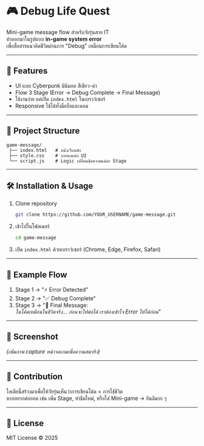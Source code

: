 # 🎮 Debug Life Quest

Mini-game message flow สำหรับวัยรุ่นสาย IT  
ทำออกมาในรูปแบบ **in-game system error**  
เพื่อสื่อสารแนวคิดชีวิตผ่านการ "Debug" เหมือนการเขียนโค้ด

---

## 🚀 Features
- UI แบบ Cyberpunk มินิมอล สีเขียว-ดำ
- Flow 3 Stage (Error → Debug Complete → Final Message)
- ใช้งานง่าย แค่เปิด `index.html` ในเบราว์เซอร์
- Responsive ใช้ได้ทั้งมือถือและคอม

---

## 📂 Project Structure
```
game-message/
 ├── index.html   # หน้าเว็บหลัก
 ├── style.css    # การตกแต่ง UI
 └── script.js    # Logic เปลี่ยนข้อความแต่ละ Stage
```

---

## 🛠️ Installation & Usage
1. Clone repository
   ```bash
   git clone https://github.com/YOUR_USERNAME/game-message.git
   ```
2. เข้าไปในโฟลเดอร์
   ```bash
   cd game-message
   ```
3. เปิด `index.html` ด้วยเบราว์เซอร์ (Chrome, Edge, Firefox, Safari)

---

## 🎯 Example Flow
1. Stage 1 → "⚡ Error Detected"
2. Stage 2 → "✅ Debug Complete"
3. Stage 3 → "🎯 Final Message:  
   *ในโค้ดเหมือนในชีวิตจริง… ก่อนจะไปต่อได้ เราต้องเข้าใจ Error ให้ได้ก่อน*"

---

## 📸 Screenshot
*(เพิ่มภาพ capture หน้าจอเกมเพื่อความสมจริง)*

---

## 🤝 Contribution
ไอเดียนี้สร้างมาเพื่อให้วัยรุ่นเห็นว่าการเขียนโค้ด = การใช้ชีวิต  
หากอยากต่อยอด เช่น เพิ่ม Stage, ทำธีมใหม่, หรือใส่ Mini-game → ยินดีมาก ๆ

---

## 📜 License
MIT License © 2025
